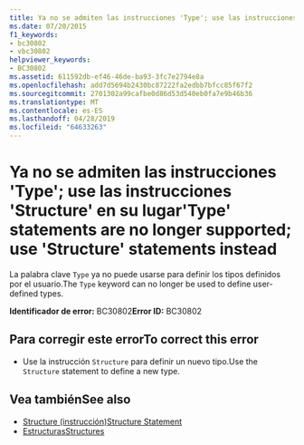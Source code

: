 ```yaml
---
title: Ya no se admiten las instrucciones 'Type'; use las instrucciones 'Structure' en su lugar
ms.date: 07/20/2015
f1_keywords:
- bc30802
- vbc30802
helpviewer_keywords:
- BC30802
ms.assetid: 611592db-ef46-46de-ba93-3fc7e2794e8a
ms.openlocfilehash: add7d5694b2430bc87222fa2edbb7bfcc85f67f2
ms.sourcegitcommit: 2701302a99cafbe0d86d53d540eb0fa7e9b46b36
ms.translationtype: MT
ms.contentlocale: es-ES
ms.lasthandoff: 04/28/2019
ms.locfileid: "64633263"
---
```

# <a name="type-statements-are-no-longer-supported-use-structure-statements-instead"></a><span data-ttu-id="da653-102">Ya no se admiten las instrucciones 'Type'; use las instrucciones 'Structure' en su lugar</span><span class="sxs-lookup"><span data-stu-id="da653-102">'Type' statements are no longer supported; use 'Structure' statements instead</span></span>
<span data-ttu-id="da653-103">La palabra clave `Type` ya no puede usarse para definir los tipos definidos por el usuario.</span><span class="sxs-lookup"><span data-stu-id="da653-103">The `Type` keyword can no longer be used to define user-defined types.</span></span>  
  
 <span data-ttu-id="da653-104">**Identificador de error:** BC30802</span><span class="sxs-lookup"><span data-stu-id="da653-104">**Error ID:** BC30802</span></span>  
  
## <a name="to-correct-this-error"></a><span data-ttu-id="da653-105">Para corregir este error</span><span class="sxs-lookup"><span data-stu-id="da653-105">To correct this error</span></span>  
  
- <span data-ttu-id="da653-106">Use la instrucción `Structure` para definir un nuevo tipo.</span><span class="sxs-lookup"><span data-stu-id="da653-106">Use the `Structure` statement to define a new type.</span></span>  
  
## <a name="see-also"></a><span data-ttu-id="da653-107">Vea también</span><span class="sxs-lookup"><span data-stu-id="da653-107">See also</span></span>

- [<span data-ttu-id="da653-108">Structure (instrucción)</span><span class="sxs-lookup"><span data-stu-id="da653-108">Structure Statement</span></span>](../../visual-basic/language-reference/statements/structure-statement.md)
- [<span data-ttu-id="da653-109">Estructuras</span><span class="sxs-lookup"><span data-stu-id="da653-109">Structures</span></span>](../../visual-basic/programming-guide/language-features/data-types/structures.md)
